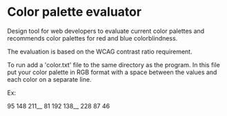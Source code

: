 # Color palette evaluator

Design tool for web developers to evaluate current color palettes and recommends color palettes for red and blue colorblindness.

The evaluation is based on the WCAG contrast ratio requirement.

To run add a 'color.txt' file to the same directory as the program.
In this file put your color palette in RGB format with a space between the values and each color on a separate line.

Ex:

95 148 211__
81 192 138__
228 87 46
